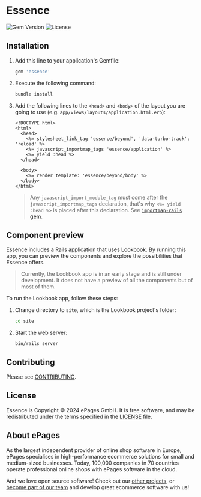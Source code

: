 # Essence

![Gem Version](https://img.shields.io/gem/v/essence)
![License](https://img.shields.io/github/license/ePages-de/essence)

## Installation

1. Add this line to your application's Gemfile:

    ```ruby
    gem 'essence'
    ```

1. Execute the following command:

    ```bash
    bundle install
    ```

1. Add the following lines to the `<head>` and `<body>` of the layout you are going to use (e.g. `app/views/layouts/application.html.erb`):

    ```erb
    <!DOCTYPE html>
    <html>
      <head>
        <%= stylesheet_link_tag 'essence/beyond', 'data-turbo-track': 'reload' %>
        <%= javascript_importmap_tags 'essence/application' %>
        <%= yield :head %>
      </head>

      <body>
        <%= render template: 'essence/beyond/body' %>
      </body>
    </html>
    ```

    > Any `javascript_import_module_tag` must come after the `javascript_importmap_tags` declaration, that's why `<%= yield :head %>` is placed after this declaration. See [`importmap-rails` gem](https://github.com/rails/importmap-rails?tab=readme-ov-file#selectively-importing-modules).

## Component preview

Essence includes a Rails application that uses [Lookbook](https://lookbook.build/). By running this app, you can preview the components and explore the possibilities that Essence offers.

> Currently, the Lookbook app is in an early stage and is still under development. It does not have a preview of all the components but of most of them.

To run the Lookbook app, follow these steps:

1. Change directory to `site`, which is the Lookbook project's folder:

    ```bash
    cd site
    ```

2. Start the web server:

    ```bash
    bin/rails server
    ```

## Contributing

Please see [CONTRIBUTING](https://github.com/ePages-de/essence/blob/main/CONTRIBUTING.md).

## License

Essence is Copyright © 2024 ePages GmbH. It is free software, and may be redistributed under the terms specified in the [LICENSE](https://github.com/ePages-de/essence/blob/main/LICENSE) file.

## About ePages

As the largest independent provider of online shop software in Europe, ePages specialises in high-performance ecommerce solutions for small and medium-sized businesses.
Today, 100,000 companies in 70 countries operate professional online shops with ePages software in the cloud.

And we love open source software!
Check out our [other projects](https://github.com/ePages-de), or [become part of our team](https://developer.epages.com/devjobs/) and develop great ecommerce software with us!
